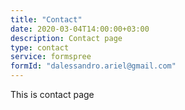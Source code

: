 ```yaml
---
title: "Contact"
date: 2020-03-04T14:00:00+03:00
description: Contact page
type: contact
service: formspree
formId: "dalessandro.ariel@gmail.com"
---
```


This is contact page
